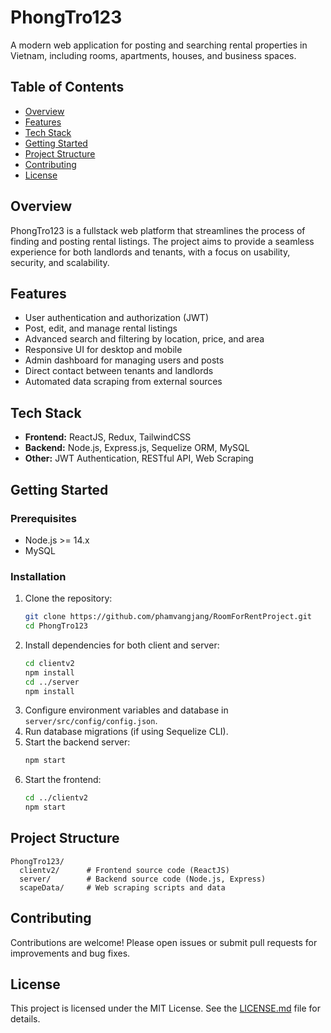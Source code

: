 # PhongTro123

A modern web application for posting and searching rental properties in Vietnam, including rooms, apartments, houses, and business spaces.

## Table of Contents
- [Overview](#overview)
- [Features](#features)
- [Tech Stack](#tech-stack)
- [Getting Started](#getting-started)
- [Project Structure](#project-structure)
- [Contributing](#contributing)
- [License](#license)

## Overview
PhongTro123 is a fullstack web platform that streamlines the process of finding and posting rental listings. The project aims to provide a seamless experience for both landlords and tenants, with a focus on usability, security, and scalability.

## Features
- User authentication and authorization (JWT)
- Post, edit, and manage rental listings
- Advanced search and filtering by location, price, and area
- Responsive UI for desktop and mobile
- Admin dashboard for managing users and posts
- Direct contact between tenants and landlords
- Automated data scraping from external sources

## Tech Stack
- **Frontend:** ReactJS, Redux, TailwindCSS
- **Backend:** Node.js, Express.js, Sequelize ORM, MySQL
- **Other:** JWT Authentication, RESTful API, Web Scraping

## Getting Started

### Prerequisites
- Node.js >= 14.x
- MySQL

### Installation
1. Clone the repository:
    ```bash
    git clone https://github.com/phamvangjang/RoomForRentProject.git
    cd PhongTro123
    ```
2. Install dependencies for both client and server:
    ```bash
    cd clientv2
    npm install
    cd ../server
    npm install
    ```
3. Configure environment variables and database in `server/src/config/config.json`.
4. Run database migrations (if using Sequelize CLI).
5. Start the backend server:
    ```bash
    npm start
    ```
6. Start the frontend:
    ```bash
    cd ../clientv2
    npm start
    ```

## Project Structure
```
PhongTro123/
  clientv2/      # Frontend source code (ReactJS)
  server/        # Backend source code (Node.js, Express)
  scapeData/     # Web scraping scripts and data
```

## Contributing
Contributions are welcome! Please open issues or submit pull requests for improvements and bug fixes.

## License
This project is licensed under the MIT License. See the [LICENSE.md](LICENSE.md) file for details.
